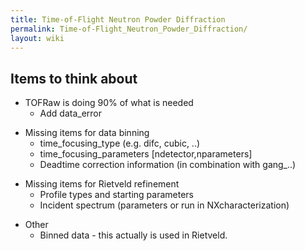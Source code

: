 ```yaml
---
title: Time-of-Flight Neutron Powder Diffraction
permalink: Time-of-Flight_Neutron_Powder_Diffraction/
layout: wiki
---
```


Items to think about
--------------------

-   TOFRaw is doing 90% of what is needed
    -   Add data\_error

<!-- -->

-   Missing items for data binning
    -   time\_focusing\_type (e.g. difc, cubic, ..)
    -   time\_focusing\_parameters \[ndetector,nparameters\]
    -   Deadtime correction information (in combination with gang\_..)

<!-- -->

-   Missing items for Rietveld refinement
    -   Profile types and starting parameters
    -   Incident spectrum (parameters or run in NXcharacterization)

<!-- -->

-   Other
    -   Binned data - this actually is used in Rietveld.

